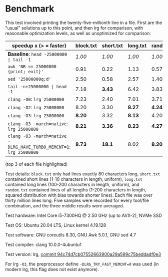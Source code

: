 
# Benchmark

This test involved printing the twenty-five-millionth line in a file. First
are the "usual" solutions up to this point, and then lrg for comparison, with
reasonable optimization levels, as well as unoptimized for comparison:

| speedup x (> = faster)                                               | block.txt | short.txt | long.txt | random.txt |
|----------------------------------------------------------------------|-----------|-----------|----------|------------|
| **Baseline**: `head -25000000 \| tail -1`                            | _1.00_    | _1.00_    | _1.00_   | _1.00_     |
| `awk 'NR == 25000000 {print; exit}'`                                 | 0.91      | 0.22      | 1.13     | 0.57       |
| `sed '25000000q;d'`                                                  | 2.50      | 0.58      | 2.57     | 1.40       |
| `tail -n+25000000 \| head -1`                                        | 7.18      | **3.43**  | 6.42     | 3.83       |
| `clang -O0`: `lrg 25000000`                                          | 7.23      | 2.40      | 7.01     | 3.71       |
| `clang -O2`: `lrg 25000000`                                          | 8.20      | 3.30      | **8.27** | **4.24**   |
| `clang -O3`: `lrg 25000000`                                          | **8.20**  | 3.32      | **8.13** | 4.20       |
| `clang -O3 -march=native`: `lrg 25000000`                            | **8.21**  | **3.36**  | **8.23** | **4.27**   |
| `clang -O3 -march=native -DLRG_HAVE_TURBO_MEMCNT=1`: `lrg 25000000`  | **8.73**  | **18.1**  | 8.02     | **8.20**   |

(top 3 of each file highlighted)

Test details: `block.txt` only had lines exactly 80 characters long,
`short.txt` contained short lines (1-10 characters in length, uniform),
`long.txt` contained long lines (100-200 characters in length, uniform), and
`random.txt` contained lines of all lengths (1-200 characters in length, squared
distribution with bias towards shorter lines). Each file was over thirty million
lines long. Five samples were recorded for every tool/file combination, and the
three middle results were averaged.

Test hardware: Intel Core i5-7300HQ @ 2.50 GHz (up to AVX-2), NVMe SSD

Test OS: Ubuntu 20.04 LTS, Linux kernel 4.19.128

Test software: GNU coreutils 8.30, GNU Awk 5.0.1, GNU sed 4.7

Test compiler: clang 10.0.0-4ubuntu1

Test version: lrg, [commit 94c74d7cb07552663900a29a599c75beddadf0e3](https://github.com/hisahi/lrg/tree/94c74d7cb07552663900a29a599c75beddadf0e3)

For lrg `-O3`, the preprocessor define `-DLRG_TRY_FAST_MEMCNT=0` was used
(in modern lrg, this flag does not exist anymore).
